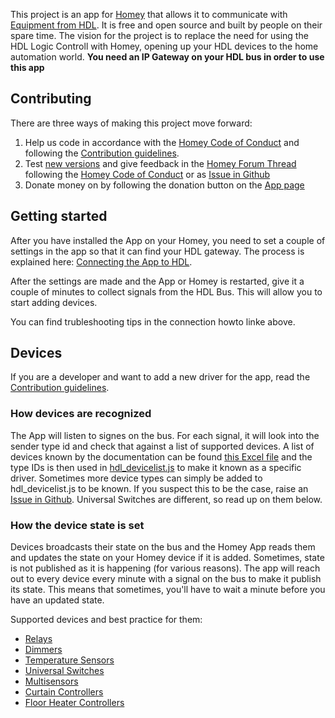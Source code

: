 This project is an app for [Homey](https://homey.app/) that allows it to communicate with [Equipment from HDL](http://hdlautomation.com/). It is free and open source and built by people on their spare time. The vision for the project is to replace the need for using the HDL Logic Controll with Homey, opening up your HDL devices to the home automation world. **You need an IP Gateway on your HDL bus in order to use this app**

## Contributing
There are three ways of making this project move forward:
1. Help us code in accordance with the [Homey Code of Conduct](CODE_OF_CONDUCT.md) and following the [Contribution guidelines](CONTRIBUTING.md).
2. Test [new versions](https://homey.app/no-no/app/com.github.alydersen.hdl-smartbus-homey/HDL-SmartBus/test/) and give feedback in the [Homey Forum Thread](https://community.homey.app/t/app-pro-hdl-smartbus/26575) following the [Homey Code of Conduct](CODE_OF_CONDUCT.md) or as [Issue in Github](CONTRIBUTING.md)
3. Donate money on by following the donation button on the [App page](https://homey.app/no-no/app/com.github.alydersen.hdl-smartbus-homey/HDL-SmartBus/)

## Getting started
After you have installed the App on your Homey, you need to set a couple of settings in the app so that it can find your HDL gateway. The process is explained here: [Connecting the App to HDL](CONNECTING.md).

After the settings are made and the App or Homey is restarted, give it a couple of minutes to collect signals from the HDL Bus. This will allow you to start adding devices.

You can find trubleshooting tips in the connection howto linke above.

## Devices
If you are a developer and want to add a new driver for the app, read the [Contribution guidelines](CONTRIBUTING.md).

### How devices are recognized
The App will listen to signes on the bus. For each signal, it will look into the sender type id and check that against a list of supported devices. A list of devices known by the documentation can be found [this Excel file](https://github.com/alydersen/hdl-smartbus-homey/blob/v1.0.1/assets/defDeviceType.xlsx) and the type IDs is then used in [hdl_devicelist.js](https://github.com/alydersen/hdl-smartbus-homey/blob/v1.0.1/hdl/hdl_devicelist.js) to make it known as a specific driver. Sometimes more device types can simply be added to hdl_devicelist.js to be known. If you suspect this to be the case, raise an [Issue in Github](CONTRIBUTING.md). Universal Switches are different, so read up on them below.

### How the device state is set
Devices broadcasts their state on the bus and the Homey App reads them and updates the state on your Homey device if it is added. Sometimes, state is not published as it is happening (for various reasons). The app will reach out to every device every minute with a signal on the bus to make it publish its state. This means that sometimes, you'll have to wait a minute before you have an updated state.

Supported devices and best practice for them:
- [Relays](DEVICES_RELAYS.md)
- [Dimmers](DEVICES_DIMMERS.md)
- [Temperature Sensors](DEVICES_TEMPSENSORS.md)
- [Universal Switches](DEVICES_UVSWITCHES.md)
- [Multisensors](DEVICES_MULTISENSORS.md)
- [Curtain Controllers](DEVICES_CURTAINS.md)
- [Floor Heater Controllers](DEVICES_FLOORHEATERS.md)